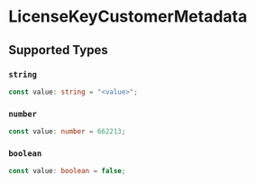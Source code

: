 # LicenseKeyCustomerMetadata


## Supported Types

### `string`

```typescript
const value: string = "<value>";
```

### `number`

```typescript
const value: number = 662213;
```

### `boolean`

```typescript
const value: boolean = false;
```

